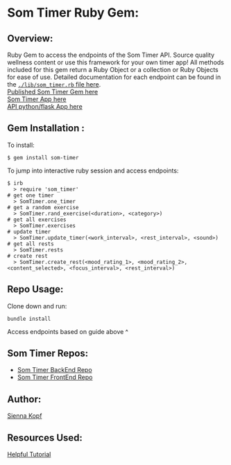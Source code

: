 # Som Timer Ruby Gem:

## Overview:
Ruby Gem to access the endpoints of the Som Timer API. Source quality wellness content or use this framework for your own timer app! All methods included for this gem return a Ruby Object or a collection or Ruby Objects for ease of use. Detailed documentation for each endpoint can be found in the [`./lib/som_timer.rb` file here](https://github.com/SOM-Timer/som_timer_gem/blob/master/lib/som_timer.rb). </br>
[Published Som Timer Gem here](https://rubygems.org/gems/som-timer) </br>
[Som Timer App here](https://som-timer.herokuapp.com/) </br>
[API python/flask App here](https://som-timer-be.herokuapp.com/) </br>

## Gem Installation :
To install:
```
$ gem install som-timer
```

To jump into interactive ruby session and access endpoints:
```
$ irb
  > require 'som_timer'
# get one timer
  > SomTimer.one_timer
# get a random exercise
  > SomTimer.rand_exercise(<duration>, <category>)
# get all exercises
  > SomTimer.exercises
# update timer
  > SomTimer.update_timer(<work_interval>, <rest_interval>, <sound>)
# get all rests
  > SomTimer.rests
# create rest
  > SomTimer.create_rest(<mood_rating_1>, <mood_rating_2>, <content_selected>, <focus_interval>, <rest_interval>)
```

## Repo Usage:
Clone down and run:
```
bundle install
```

Access endpoints based on guide above ^ </br>

## Som Timer Repos:
- [Som Timer BackEnd Repo](https://github.com/SOM-Timer/som_timer_be) </br>
- [Som Timer FrontEnd Repo](https://github.com/SOM-Timer/som_timer_fe) </br>

## Author:
[Sienna Kopf](https://github.com/sienna-kopf)

## Resources Used:
[Helpful Tutorial](https://guides.rubygems.org/make-your-own-gem/)
